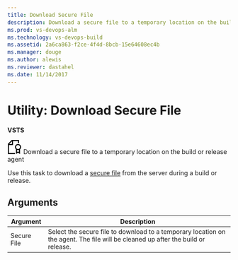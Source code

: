 ```yaml
---
title: Download Secure File
description: Download a secure file to a temporary location on the build or release agent
ms.prod: vs-devops-alm
ms.technology: vs-devops-build
ms.assetid: 2a6ca863-f2ce-4f4d-8bcb-15e64608ec4b
ms.manager: douge
ms.author: alewis
ms.reviewer: dastahel
ms.date: 11/14/2017
---
```


# Utility: Download Secure File

**VSTS**

![](../utility/_img/secure-file.png) Download a secure file to a temporary location on the build or release agent

Use this task to download a [secure file](../../concepts/library/secure-files.md) from the server during a build or release.

## Arguments

| Argument | Description |
| -------- | ----------- |
| Secure File | Select the secure file to download to a temporary location on the agent. The file will be cleaned up after the build or release. |
